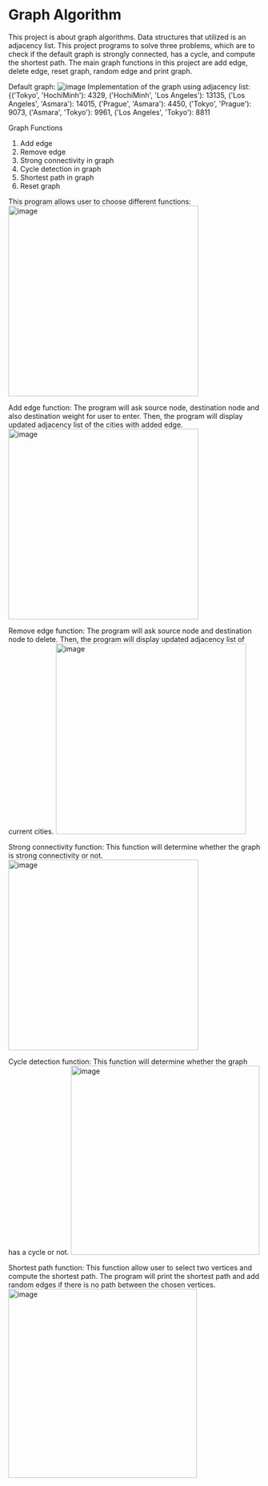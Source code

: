 # Graph Algorithm

This project is about graph algorithms. Data structures that utilized is an adjacency list. This project programs to solve three problems, which are to check if the default graph is strongly connected, has a cycle, and compute the shortest path. The main graph functions in this project are add edge, delete edge, reset graph, random edge and print graph.

Default graph:
![image](https://user-images.githubusercontent.com/77534728/148239518-5f11a81f-c416-4d87-9fc8-cdff76e99a18.png)
Implementation of the graph using adjacency list:
{('Tokyo', 'HochiMinh'): 4329, ('HochiMinh', 'Los Angeles'): 13135, ('Los Angeles', 'Asmara'): 14015, ('Prague', 'Asmara'): 4450, ('Tokyo', 'Prague'): 9073, ('Asmara', 'Tokyo'): 9961, ('Los Angeles', 'Tokyo'): 8811

Graph Functions
1)	Add edge 
2)	Remove edge
3)	Strong connectivity in graph
4)	Cycle detection in graph
5)	Shortest path in graph
6)	Reset graph

This program allows user to choose different functions:
<img width="380" alt="image" src="https://user-images.githubusercontent.com/77534728/148240267-8ee900d6-ffe4-4e0c-a30b-10a69ec271b9.png">


Add edge function:
The program will ask source node, destination node and also destination weight for user to enter. Then, the program will display updated adjacency list of the cities with added edge.
<img width="380" alt="image" src="https://user-images.githubusercontent.com/77534728/148241255-ab666746-22d3-4eca-9d7f-a375250c379b.png">


Remove edge function:
The program will ask source node and destination node to delete. Then, the program will display updated adjacency list of current cities.
<img width="380" alt="image" src="https://user-images.githubusercontent.com/77534728/148241379-73026d75-e1f2-49e9-bd67-eb5dde121d23.png">


Strong connectivity function:
This function will determine whether the graph is strong connectivity or not.
<img width="380" alt="image" src="https://user-images.githubusercontent.com/77534728/148242264-a1a7045d-5f73-40ca-8d91-1642f2e1cd2f.png">


Cycle detection function:
This function will determine whether the graph has a cycle or not.
<img width="377" alt="image" src="https://user-images.githubusercontent.com/77534728/148242622-3465ec26-199e-449a-9fd6-175f1153be15.png">


Shortest path function:
This function allow user to select two vertices and compute the shortest path. The program will print the shortest path and add random edges if there is no path between the chosen vertices.
<img width="377" alt="image" src="https://user-images.githubusercontent.com/77534728/148242736-ea9a18ac-33ac-4ee1-a184-5bacfba61ea3.png">



